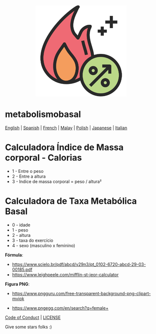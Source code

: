 <p align="center"><img src="./public/images/calcCal.png" alt="metabolismo-basal-icon" width="300px"/></p>

# metabolismobasal

[English](/locales/en-US/README_EN.md) | [Spanish](/locales/es-ES/README_ES.md) | [French](/locales/fr-FR/README_FR.md) | [Malay](/locales/my-MY/README_MS.md) | [Polish](/locales/pl-PL/README_PL.md) | [Japanese](/locales/ja-JP/README_ja.md) | [Italian](/locales/it-IT/README_IT.md)

# Calculadora Índice de Massa corporal - Calorias

- 1 - Entre o peso
- 2 - Entre a altura
- 3 - Indice de massa corporal = peso / altura²

# Calculadora de Taxa Metabólica Basal

- 0 - idade
- 1 - peso
- 2 - altura
- 3 - taxa do exercício
- 4 - sexo (masculino x feminino)

**Fórmula**:

- https://www.scielo.br/pdf/abcd/v29n3/pt_0102-6720-abcd-29-03-00185.pdf
- https://www.leighpeele.com/mifflin-st-jeor-calculator

**Figura PNG**:

- https://www.pngguru.com/free-transparent-background-png-clipart-mviok

- https://www.pngegg.com/en/search?q=female+

[Code of Conduct](CODE_OF_CONDUCT.md) | [LICENSE](LICENSE)

Give some stars folks :)
